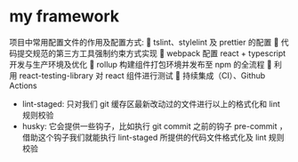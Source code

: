 # my framework

项目中常用配置文件的作用及配置方式:
🍊 tslint、stylelint 及 prettier 的配置
🍉 代码提交规范的第三方工具强制约束方式实现
🍓 webpack 配置 react + typescript 开发与生产环境及优化
🍑 rollup 构建组件打包环境并发布至 npm 的全流程
🍏 利用 react-testing-library 对 react 组件进行测试
🥝 持续集成（CI）、Github Actions

* lint-staged: 只对我们 git 缓存区最新改动过的文件进行以上的格式化和 lint 规则校验
* husky: 它会提供一些钩子，比如执行 git commit 之前的钩子 pre-commit ，借助这个钩子我们就能执行 lint-staged 所提供的代码文件格式化及 lint 规则校验
